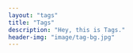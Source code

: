 ```yaml
---
layout: "tags"
title: "Tags"
description: "Hey, this is Tags."
header-img: "image/tag-bg.jpg"
---
```

